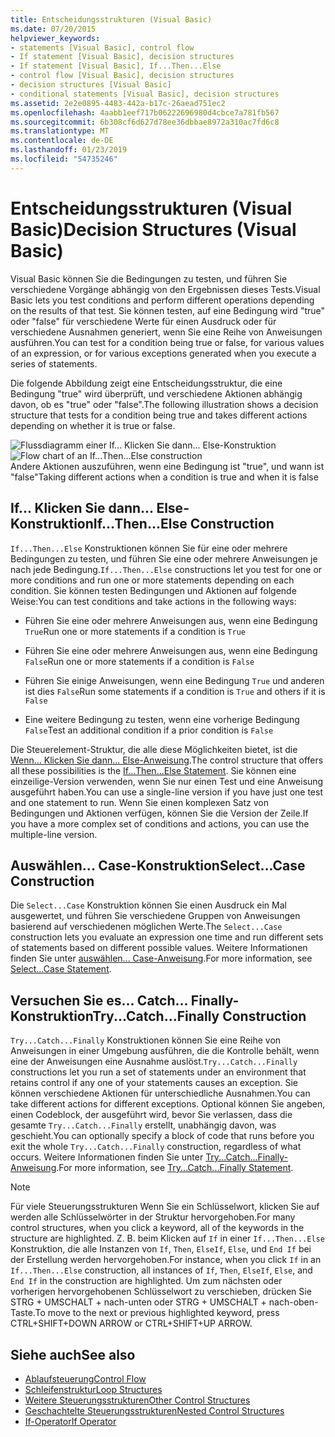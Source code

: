 ```yaml
---
title: Entscheidungsstrukturen (Visual Basic)
ms.date: 07/20/2015
helpviewer_keywords:
- statements [Visual Basic], control flow
- If statement [Visual Basic], decision structures
- If statement [Visual Basic], If...Then...Else
- control flow [Visual Basic], decision structures
- decision structures [Visual Basic]
- conditional statements [Visual Basic], decision structures
ms.assetid: 2e2e0895-4483-442a-b17c-26aead751ec2
ms.openlocfilehash: 4aabb1eef717b06222696980d4cbce7a781fb567
ms.sourcegitcommit: 6b308cf6d627d78ee36dbbae8972a310ac7fd6c8
ms.translationtype: MT
ms.contentlocale: de-DE
ms.lasthandoff: 01/23/2019
ms.locfileid: "54735246"
---
```

# <a name="decision-structures-visual-basic"></a><span data-ttu-id="25da8-102">Entscheidungsstrukturen (Visual Basic)</span><span class="sxs-lookup"><span data-stu-id="25da8-102">Decision Structures (Visual Basic)</span></span>
<span data-ttu-id="25da8-103">Visual Basic können Sie die Bedingungen zu testen, und führen Sie verschiedene Vorgänge abhängig von den Ergebnissen dieses Tests.</span><span class="sxs-lookup"><span data-stu-id="25da8-103">Visual Basic lets you test conditions and perform different operations depending on the results of that test.</span></span> <span data-ttu-id="25da8-104">Sie können testen, auf eine Bedingung wird "true" oder "false" für verschiedene Werte für einen Ausdruck oder für verschiedene Ausnahmen generiert, wenn Sie eine Reihe von Anweisungen ausführen.</span><span class="sxs-lookup"><span data-stu-id="25da8-104">You can test for a condition being true or false, for various values of an expression, or for various exceptions generated when you execute a series of statements.</span></span>  
  
 <span data-ttu-id="25da8-105">Die folgende Abbildung zeigt eine Entscheidungsstruktur, die eine Bedingung "true" wird überprüft, und verschiedene Aktionen abhängig davon, ob es "true" oder "false".</span><span class="sxs-lookup"><span data-stu-id="25da8-105">The following illustration shows a decision structure that tests for a condition being true and takes different actions depending on whether it is true or false.</span></span>  
  
 <span data-ttu-id="25da8-106">![Flussdiagramm einer If... Klicken Sie dann... Else-Konstruktion](../../../../visual-basic/programming-guide/language-features/control-flow/media/ifthenelse.gif "IfThenElse")</span><span class="sxs-lookup"><span data-stu-id="25da8-106">![Flow chart of an If...Then...Else construction](../../../../visual-basic/programming-guide/language-features/control-flow/media/ifthenelse.gif "IfThenElse")</span></span>  
<span data-ttu-id="25da8-107">Andere Aktionen auszuführen, wenn eine Bedingung ist "true", und wann ist "false"</span><span class="sxs-lookup"><span data-stu-id="25da8-107">Taking different actions when a condition is true and when it is false</span></span>  
  
## <a name="ifthenelse-construction"></a><span data-ttu-id="25da8-108">If... Klicken Sie dann... Else-Konstruktion</span><span class="sxs-lookup"><span data-stu-id="25da8-108">If...Then...Else Construction</span></span>  
 <span data-ttu-id="25da8-109">`If...Then...Else` Konstruktionen können Sie für eine oder mehrere Bedingungen zu testen, und führen Sie eine oder mehrere Anweisungen je nach jede Bedingung.</span><span class="sxs-lookup"><span data-stu-id="25da8-109">`If...Then...Else` constructions let you test for one or more conditions and run one or more statements depending on each condition.</span></span> <span data-ttu-id="25da8-110">Sie können testen Bedingungen und Aktionen auf folgende Weise:</span><span class="sxs-lookup"><span data-stu-id="25da8-110">You can test conditions and take actions in the following ways:</span></span>  
  
-   <span data-ttu-id="25da8-111">Führen Sie eine oder mehrere Anweisungen aus, wenn eine Bedingung `True`</span><span class="sxs-lookup"><span data-stu-id="25da8-111">Run one or more statements if a condition is `True`</span></span>  
  
-   <span data-ttu-id="25da8-112">Führen Sie eine oder mehrere Anweisungen aus, wenn eine Bedingung `False`</span><span class="sxs-lookup"><span data-stu-id="25da8-112">Run one or more statements if a condition is `False`</span></span>  
  
-   <span data-ttu-id="25da8-113">Führen Sie einige Anweisungen, wenn eine Bedingung `True` und anderen ist dies `False`</span><span class="sxs-lookup"><span data-stu-id="25da8-113">Run some statements if a condition is `True` and others if it is `False`</span></span>  
  
-   <span data-ttu-id="25da8-114">Eine weitere Bedingung zu testen, wenn eine vorherige Bedingung `False`</span><span class="sxs-lookup"><span data-stu-id="25da8-114">Test an additional condition if a prior condition is `False`</span></span>  
  
 <span data-ttu-id="25da8-115">Die Steuerelement-Struktur, die alle diese Möglichkeiten bietet, ist die [Wenn... Klicken Sie dann... Else-Anweisung](../../../../visual-basic/language-reference/statements/if-then-else-statement.md).</span><span class="sxs-lookup"><span data-stu-id="25da8-115">The control structure that offers all these possibilities is the [If...Then...Else Statement](../../../../visual-basic/language-reference/statements/if-then-else-statement.md).</span></span> <span data-ttu-id="25da8-116">Sie können eine einzeilige-Version verwenden, wenn Sie nur einen Test und eine Anweisung ausgeführt haben.</span><span class="sxs-lookup"><span data-stu-id="25da8-116">You can use a single-line version if you have just one test and one statement to run.</span></span> <span data-ttu-id="25da8-117">Wenn Sie einen komplexen Satz von Bedingungen und Aktionen verfügen, können Sie die Version der Zeile.</span><span class="sxs-lookup"><span data-stu-id="25da8-117">If you have a more complex set of conditions and actions, you can use the multiple-line version.</span></span>  
  
## <a name="selectcase-construction"></a><span data-ttu-id="25da8-118">Auswählen... Case-Konstruktion</span><span class="sxs-lookup"><span data-stu-id="25da8-118">Select...Case Construction</span></span>  
 <span data-ttu-id="25da8-119">Die `Select...Case` Konstruktion können Sie einen Ausdruck ein Mal ausgewertet, und führen Sie verschiedene Gruppen von Anweisungen basierend auf verschiedenen möglichen Werte.</span><span class="sxs-lookup"><span data-stu-id="25da8-119">The `Select...Case` construction lets you evaluate an expression one time and run different sets of statements based on different possible values.</span></span> <span data-ttu-id="25da8-120">Weitere Informationen finden Sie unter [auswählen... Case-Anweisung](../../../../visual-basic/language-reference/statements/select-case-statement.md).</span><span class="sxs-lookup"><span data-stu-id="25da8-120">For more information, see [Select...Case Statement](../../../../visual-basic/language-reference/statements/select-case-statement.md).</span></span>  
  
## <a name="trycatchfinally-construction"></a><span data-ttu-id="25da8-121">Versuchen Sie es... Catch... Finally-Konstruktion</span><span class="sxs-lookup"><span data-stu-id="25da8-121">Try...Catch...Finally Construction</span></span>  
 <span data-ttu-id="25da8-122">`Try...Catch...Finally` Konstruktionen können Sie eine Reihe von Anweisungen in einer Umgebung ausführen, die die Kontrolle behält, wenn eine der Anweisungen eine Ausnahme auslöst.</span><span class="sxs-lookup"><span data-stu-id="25da8-122">`Try...Catch...Finally` constructions let you run a set of statements under an environment that retains control if any one of your statements causes an exception.</span></span> <span data-ttu-id="25da8-123">Sie können verschiedene Aktionen für unterschiedliche Ausnahmen.</span><span class="sxs-lookup"><span data-stu-id="25da8-123">You can take different actions for different exceptions.</span></span> <span data-ttu-id="25da8-124">Optional können Sie angeben, einen Codeblock, der ausgeführt wird, bevor Sie verlassen, dass die gesamte `Try...Catch...Finally` erstellt, unabhängig davon, was geschieht.</span><span class="sxs-lookup"><span data-stu-id="25da8-124">You can optionally specify a block of code that runs before you exit the whole `Try...Catch...Finally` construction, regardless of what occurs.</span></span> <span data-ttu-id="25da8-125">Weitere Informationen finden Sie unter [Try...Catch...Finally-Anweisung](../../../../visual-basic/language-reference/statements/try-catch-finally-statement.md).</span><span class="sxs-lookup"><span data-stu-id="25da8-125">For more information, see [Try...Catch...Finally Statement](../../../../visual-basic/language-reference/statements/try-catch-finally-statement.md).</span></span>  
  
> [!NOTE]
>  <span data-ttu-id="25da8-126">Für viele Steuerungsstrukturen Wenn Sie ein Schlüsselwort, klicken Sie auf werden alle Schlüsselwörter in der Struktur hervorgehoben.</span><span class="sxs-lookup"><span data-stu-id="25da8-126">For many control structures, when you click a keyword, all of the keywords in the structure are highlighted.</span></span> <span data-ttu-id="25da8-127">Z. B. beim Klicken auf `If` in einer `If...Then...Else` Konstruktion, die alle Instanzen von `If`, `Then`, `ElseIf`, `Else`, und `End If` bei der Erstellung werden hervorgehoben.</span><span class="sxs-lookup"><span data-stu-id="25da8-127">For instance, when you click `If` in an `If...Then...Else` construction, all instances of `If`, `Then`, `ElseIf`, `Else`, and `End If` in the construction are highlighted.</span></span> <span data-ttu-id="25da8-128">Um zum nächsten oder vorherigen hervorgehobenen Schlüsselwort zu verschieben, drücken Sie STRG + UMSCHALT + nach-unten oder STRG + UMSCHALT + nach-oben-Taste.</span><span class="sxs-lookup"><span data-stu-id="25da8-128">To move to the next or previous highlighted keyword, press CTRL+SHIFT+DOWN ARROW or CTRL+SHIFT+UP ARROW.</span></span>  
  
## <a name="see-also"></a><span data-ttu-id="25da8-129">Siehe auch</span><span class="sxs-lookup"><span data-stu-id="25da8-129">See also</span></span>
- [<span data-ttu-id="25da8-130">Ablaufsteuerung</span><span class="sxs-lookup"><span data-stu-id="25da8-130">Control Flow</span></span>](../../../../visual-basic/programming-guide/language-features/control-flow/index.md)
- [<span data-ttu-id="25da8-131">Schleifenstruktur</span><span class="sxs-lookup"><span data-stu-id="25da8-131">Loop Structures</span></span>](../../../../visual-basic/programming-guide/language-features/control-flow/loop-structures.md)
- [<span data-ttu-id="25da8-132">Weitere Steuerungsstrukturen</span><span class="sxs-lookup"><span data-stu-id="25da8-132">Other Control Structures</span></span>](../../../../visual-basic/programming-guide/language-features/control-flow/other-control-structures.md)
- [<span data-ttu-id="25da8-133">Geschachtelte Steuerungsstrukturen</span><span class="sxs-lookup"><span data-stu-id="25da8-133">Nested Control Structures</span></span>](../../../../visual-basic/programming-guide/language-features/control-flow/nested-control-structures.md)
- [<span data-ttu-id="25da8-134">If-Operator</span><span class="sxs-lookup"><span data-stu-id="25da8-134">If Operator</span></span>](../../../../visual-basic/language-reference/operators/if-operator.md)
